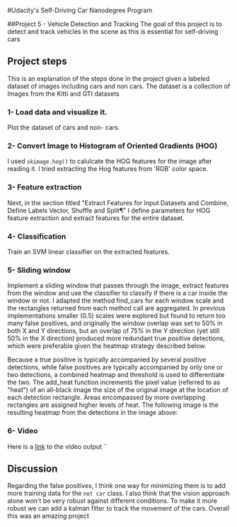 #Udacity's Self-Driving Car Nanodegree Program

##Project 5 - Vehicle Detection and Tracking
The goal of this project is to detect and track vehicles in the scene as this is essential for self-driving cars

## Project steps
This is an explanation of the steps done in the project given a labeled dataset of images including cars and non cars. The dataset is a collection of Images from the Kitti and GTI datasets


### 1- Load data and visualize it.
Plot the dataset of cars and non- cars.

### 2- Convert Image to Histogram of Oriented Gradients (HOG)
I used `skimage.hog()` to calulcate the HOG features for the image after reading it.
I tried extracting the Hog features from 'RGB' color space.

[image1]: ./output_images/Hog.png

### 3- Feature extraction
Next, in the section titled "Extract Features for Input Datasets and Combine, Define Labels Vector, Shuffle and Split¶" I define parameters for HOG feature extraction and extract features for the entire dataset.

### 4- Classification
Train an SVM linear classifier on the extracted features.

### 5- Sliding window
Implement a sliding window that passes through the image, extract features from the window and use the classifier to classify if there is a car inside the window or not. I adapted the method find_cars for each window scale and the rectangles returned from each method call are aggregated. In previous implementations smaller (0.5) scales were explored but found to return too many false positives, and originally the window overlap was set to 50% in both X and Y directions, but an overlap of 75% in the Y direction (yet still 50% in the X direction) produced more redundant true positive detections, which were preferable given the heatmap strategy described below.

[image2]: ./output_images/sliding_windows.png

Because a true positive is typically accompanied by several positive detections, while false positives are typically accompanied by only one or two detections, a combined heatmap and threshold is used to differentiate the two. The add_heat function increments the pixel value (referred to as "heat") of an all-black image the size of the original image at the location of each detection rectangle. Areas encompassed by more overlapping rectangles are assigned higher levels of heat. The following image is the resulting heatmap from the detections in the image above:

[image3]: ./output_images/heatmap.png

### 6- Video
Here is a [link](https://youtu.be/R0ns2lJjJiY) to the video output
``

## Discussion
Regarding the false positives, I think one way for minimizing them is to add more training data for the `not car` class.
I also think that the vision approach alone won't be very robust against different conditions. To make it more robust we can add a kalman filter to track the movement of the cars.
Overall this was an amazing project
